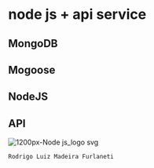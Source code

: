 # node js + api service 

## MongoDB
## Mogoose              
## NodeJS
## API



![1200px-Node js_logo svg](https://user-images.githubusercontent.com/23003025/64907858-82f1c300-d6ce-11e9-8b7b-7ffb92d5dab5.png)

```javascript
Rodrigo Luiz Madeira Furlaneti
